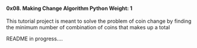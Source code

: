 <h4>
0x08. Making Change
Algorithm
Python
 Weight: 1
</h4>
<p>This tutorial project is meant to solve the problem of coin change by finding the minimum number of combination of coins that makes up a total</p>
<p>README in progress....</p>